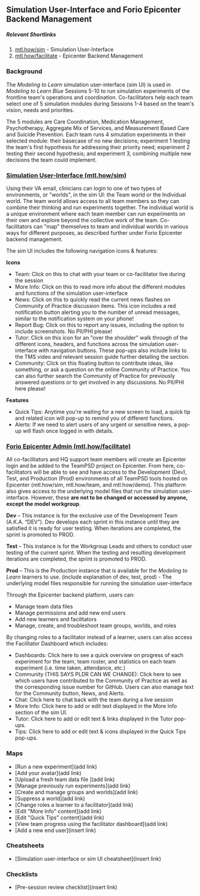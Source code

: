 ## Simulation User-Interface and Forio Epicenter Backend Management

##### Relevant Shortlinks
1. [mtl.how/sim](https://mtl.how/sim) - Simulation User-Interface
2. [mtl.how/facilitate](https://mtl.how/facilitate) - Epicenter Backend Management

### Background
The *Modeling to Learn* simulation user-interface (sim UI) is used in *Modeling to Learn Blue* Sessions 5-10 to run simulation experiments of the frontline team's operations and coordination. Co-facilitators help each team select one of 5 simulation modules during Sessions 1-4 based on the team's vision, needs and priorities. 

The 5 modules are Care Coordination, Medication Management, Psychotherapy, Aggregate Mix of Services, and Measurement Based Care and Suicide Prevention. Each team runs 4 simulation experiments in their selected module: their basecase of no new decisions; experiment 1 testing the team's first hypothesis for addressing their priority need; experiment 2 testing their second hypothesis; and experiment 3, combining multiple new decisions the team could implement.

### [Simulation User-Interface (mtl.how/sim)](https://mtl.how/sim)
Using their VA email, clinicians can login to one of two types of environments, or "worlds", in the sim UI: the Team world or the Individual world. The team world allows access to all team members so they can combine their thinking and run experiments together. The individual world is a unique environment where each team member can run experiments on their own and explore beyond the collective work of the team. Co-facilitators can "map" themselves to team and individual worlds in various ways for different purposes, as described further under Forio Epicenter backend management.

The sim UI includes the following navigation icons & features:

**Icons**
- Team: Click on this to chat with your team or co-facilitator live during the session
- More Info: Click on this to read more info about the different modules and functions of the simulation user-interface
- News: Click on this to quickly read the current news flashes on Community of Practice discussion items. This icon includes a red notification button alerting you to the number of unread messages, similar to the notification system on your phone!
- Report Bug: Click on this to report any issues, including the option to include screenshots. No PII/PHI please!
- Tutor: Click on this icon for an "over the shoulder" walk through of the different icons, headers, and functions across the simulation user-interface with navigation buttons. These pop-ups also include links to the TMS video and relevant session guide further detailing the section.
- Community: Click on this floating button to contribute ideas, like something, or ask a question on the online Community of Practice. You can also further search the Community of Practice for previously answered questions or to get involved in any discussions. No PII/PHI here please!

**Features**
- Quick Tips: Anytime you're waiting for a new screen to load, a quick tip and related icon will pop-up to remind you of different functions.
- Alerts: If we need to alert users of any urgent or sensitive news, a pop-up will flash once logged in with details.

### [Forio Epicenter Admin (mtl.how/facilitate)](https://mtl.how/facilitate)
All co-facilitators and HQ support team members will create an Epicenter login and be added to the TeamPSD project on Epicenter. From here, co-facilitators will be able to see and have access to the Development (Dev), Test, and Production (Prod) environments of all TeamPSD tools hosted on Epicenter (mtl.how/sim, mtl.how/team, and mtl.how/demo). This platform also gives access to the underlying model files that run the simulation user-interface. However, these **are not to be changed or accessed by anyone, except the model workgroup**.

**Dev** – This instance is for the exclusive use of the Development Team (A.K.A. “DEV”). Dev develops each sprint in this instance until they are satisfied it is ready for user testing. When iterations are completed, the sprint is promoted to PROD.

**Test** – This instance is for the Workgroup Leads and others to conduct user testing of the current sprint. When the testing and resulting development iterations are completed, the sprint is promoted to PROD.

**Prod** – This is the Production instance that is available for the *Modeling to Learn* learners to use.
(include explanation of dev, test, prod) - The underlying model files responsible for running the simulation user-interface 

Through the Epicenter backend platform, users can:
- Manage team data files
- Manage permissions and add new end users
- Add new learners and facilitators
- Manage, create, and troubleshoot team groups, worlds, and roles 


By changing roles to a facilitator instead of a learner, users can also access the Facilitator Dashboard which includes:
- Dashboards: Click here to see a quick overview on progress of each experiment for the team, team roster, and statistics on each team experiment (i.e. time taken, attendance, etc.)
- Community (THIS SAYS PLDR CAN WE CHANGE): Click here to see which users have contributed to the Community of Practice as well as the corresponding issue number for GitHub. Users can also manage text for the Community button, News, and Alerts. 
- Chat: Click here to chat back with the team during a live session
- More Info: Click here to add or edit text displayed in the More Info section of the sim UI.
- Tutor: Click here to add or edit text & links displayed in the Tutor pop-ups.
- Tips: Click here to add or edit text & icons displayed in the Quick Tips pop-ups.

### Maps
- [Run a new experiment](add link)
- [Add your avatar](add link)
- [Upload a fresh team data file ](add link)
- [Manage previously run experiments](add link)
- [Create and manage groups and worlds](add link)
- [Suppress a world](add link)
- [Change roles a learner to a facilitator](add link) 
- [Edit "More Info" content](add link)
- [Edit "Quick Tips" content](add link)
- [View team progress using the facilitator dashboard](add link)
- [Add a new end user](insert link)

### Cheatsheets
- [Simulation user-interface or sim UI cheatsheet](insert link)

### Checklists
- [Pre-session review checklist](insert link)
